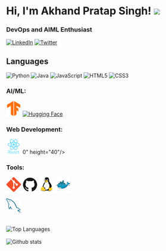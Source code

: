 <h1> Hi, I'm Akhand Pratap Singh! <img src="https://raw.githubusercontent.com/MartinHeinz/MartinHeinz/master/wave.gif" width="30px"></a>
</h1>
<h3> DevOps and AIML Enthusiast</h3>

 
[![LinkedIn](https://img.shields.io/badge/LinkedIn-%230077B5.svg?logo=linkedin&logoColor=white)](https://www.linkedin.com/in/akhand6886/) 
[![Twitter](https://img.shields.io/badge/Twitter-%231DA1F2.svg?logo=Twitter&logoColor=white)](https://x.com/AkSingh48614167) 

  
<h2>Languages</h2>

![Python](https://img.shields.io/badge/python-3670A0?style=for-the-badge&logo=python&logoColor=ffdd54) 
![Java](https://img.shields.io/badge/java-%23ED8B00.svg?style=for-the-badge&logo=java&logoColor=white) 
![JavaScript](https://img.shields.io/badge/javascript-%23323330.svg?style=for-the-badge&logo=javascript&logoColor=%23F7DF1E) 
![HTML5](https://img.shields.io/badge/html5-%23E34F26.svg?style=for-the-badge&logo=html5&logoColor=white) 
![CSS3](https://img.shields.io/badge/css3-%231572B6.svg?style=for-the-badge&logo=css3&logoColor=white) 


</p>
<h3>AI/ML:</h3>
<p>
<a href="https://www.tensorflow.org/" target="_blank"> <img src="https://raw.githubusercontent.com/devicons/devicon/master/icons/tensorflow/tensorflow-original.svg" alt="TensorFlow" width="40" height="40"/></a>
<a href="https://huggingface.co/" target="_blank"> <img src="https://huggingface.co/front/assets/huggingface_logo-noborder.svg" alt="Hugging Face" width="40" height="40"/></a>
</p>  
<h3>Web Development:</h3>
<p>

<a href="https://reactjs.org/" target="_blank"> <img src="https://raw.githubusercontent.com/devicons/devicon/master/icons/react/react-original-wordmark.svg" alt="react" width="40" height="40"/></a>
0" height="40"/></a-->
</p>
<h3>Tools:</h3>
<p>
<a href="https://git-scm.com/" target="_blank"> <img src="https://raw.githubusercontent.com/devicons/devicon/master/icons/git/git-original.svg" alt="Git" width="40" height="40"/></a>
<a href="https://github.com/" target="_blank"> <img src="https://raw.githubusercontent.com/devicons/devicon/master/icons/github/github-original.svg" alt="GitHub" width="40" height="40"/></a>
<a href="https://www.linux.org/" target="_blank"> <img src="https://raw.githubusercontent.com/devicons/devicon/master/icons/linux/linux-original.svg" alt="Linux" width="40" height="40"/></a>
<a href="https://www.docker.com/" target="_blank"> <img src="https://raw.githubusercontent.com/devicons/devicon/master/icons/docker/docker-original.svg" alt="Docker" width="40" height="40"/></a>

<a href="https://www.mysql.com/" target="_blank"> <img src="https://github.com/devicons/devicon/raw/master/icons/mysql/mysql-original.svg" alt="MySQL" width="40" height="40"/></a>  

</p>
<br>

<div><img src="https://github-readme-stats.vercel.app/api/top-langs/?username=akhand6886&layout=compact&theme=highcontrast&hide=PHP" alt="Top Languages" /></div>
<br>
<div><img src="https://github-readme-stats.vercel.app/api?username=akhand6886&show_icons=true&theme=highcontrast&include_all_commits=true&count_private=true%22" alt="Github stats" /></div>

